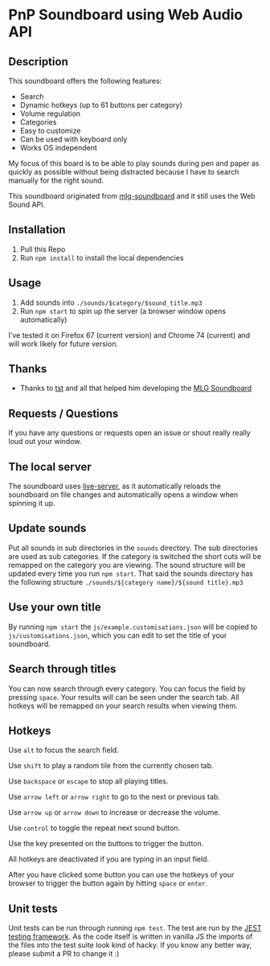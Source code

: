 # PnP Soundboard using Web Audio API

## Description
This soundboard offers the following features:

* Search
* Dynamic hotkeys (up to 61 buttons per category)
* Volume regulation
* Categories
* Easy to customize
* Can be used with keyboard only
* Works OS independent

My focus of this board is to be able to play sounds during pen and paper as quickly as possible
without being distracted because I have to search manually for the right sound.

This soundboard originated from [mlg-soundboard](https://github.com/tst/mlg-soundboard) and it
still uses the Web Sound API. 


## Installation

1. Pull this Repo
2. Run `npm install` to install the local dependencies

## Usage

1. Add sounds into `./sounds/$category/$sound_title.mp3`
2. Run `npm start` to spin up the server (a browser window opens automatically)

I've tested it on Firefox 67 (current version) and Chrome 74 (current) and will work likely for
future version.

## Thanks

* Thanks to [tst](https://github.com/tst) and all that helped him developing the [MLG Soundboard](https://github.com/tst/mlg-soundboard)

## Requests / Questions

If you have any questions or requests open an issue or shout really really loud out your window.

## The local server

The soundboard uses [live-server](https://www.npmjs.com/package/live-server), as it automatically
reloads the soundboard on file changes and automatically opens a window when spinning it up.

## Update sounds

Put all sounds in sub directories in the `sounds` directory. The sub directories are used as sub
categories. If the category is switched the short cuts will be remapped on the category you are
viewing. The sound structure will be updated every time you run `npm start`. That said the sounds
directory has the following structure `./sounds/${category name}/${sound title}.mp3`

## Use your own title

By running `npm start` the `js/example.customisations.json` will be copied to `js/customisations.json`,
which you can edit to set the title of your soundboard.

## Search through titles

You can now search through every category. You can focus the field by pressing `space`. Your
results will can be seen under the search tab. All hotkeys will be remapped on your search
results when viewing them.

## Hotkeys

Use `alt` to focus the search field.

Use `shift` to play a random tile from the currently chosen tab.

Use `backspace` or `escape` to stop all playing titles.

Use `arrow left` or `arrow right` to go to the next or previous tab.

Use `arrow up` or `arrow down` to increase or decrease the volume.

Use `control` to toggle the repeat next sound button.

Use the key presented on the buttons to trigger the button.

All hotkeys are deactivated if you are typing in an input field.

After you have clicked some button you can use the hotkeys of your
browser to trigger the button again by hitting `space` or `enter`.

## Unit tests

Unit tests can be run through running `npm test`. The test are run by the
[JEST testing framework](https://jestjs.io/). As the code itself is written in vanilla JS the
imports of the files into the test suite look kind of hacky. If you know any better way,
please submit a PR to change it :)
